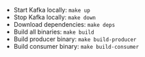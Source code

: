 - Start Kafka locally: `make up`
- Stop Kafka locally: `make down`
- Download dependencies: `make deps`
- Build all binaries: `make build`
- Build producer binary: `make build-producer`
- Build consumer binary: `make build-consumer`
